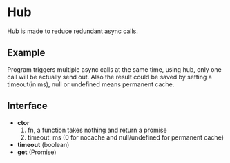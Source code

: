 Hub
=
Hub is made to reduce redundant async calls.

Example
-
Program triggers multiple async calls at the same time, using hub, only one call will be actually send out.
Also the result could be saved by setting a timeout(in ms), null or undefined means permanent cache.

Interface
-
* **ctor**
    1. fn, a function takes nothing and return a promise
    2. timeout: ms (0 for nocache and null/undefined for permanent cache)
* **timeout** (boolean)
* **get** (Promise)
